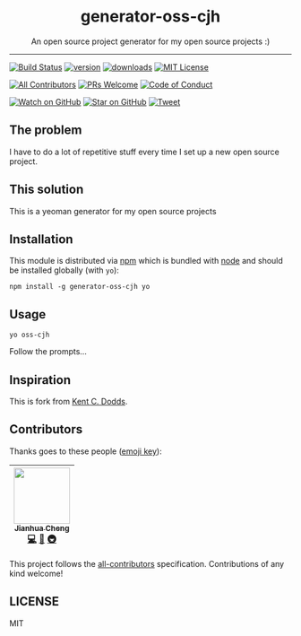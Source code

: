 <div align="center">
<h1>generator-oss-cjh</h1>

<p>An open source project generator for my open source projects :)</p>
</div>

<hr />

[![Build Status][build-badge]][build]
[![version][version-badge]][package]
[![downloads][downloads-badge]][npmtrends]
[![MIT License][license-badge]][LICENSE]

[![All Contributors](https://img.shields.io/badge/all_contributors-2-orange.svg?style=flat-square)](#contributors)
[![PRs Welcome][prs-badge]][prs]
[![Code of Conduct][coc-badge]][coc]

[![Watch on GitHub][github-watch-badge]][github-watch]
[![Star on GitHub][github-star-badge]][github-star]
[![Tweet][twitter-badge]][twitter]

## The problem

I have to do a lot of repetitive stuff every time I set up a new open source project.

## This solution

This is a yeoman generator for my open source projects

## Installation

This module is distributed via [npm][npm] which is bundled with [node][node] and should
be installed globally (with `yo`):

```
npm install -g generator-oss-cjh yo
```

## Usage

```
yo oss-cjh
```

Follow the prompts...

## Inspiration

This is fork from [Kent C. Dodds](https://github.com/kentcdodds).

## Contributors

Thanks goes to these people ([emoji key][emojis]):

<!-- ALL-CONTRIBUTORS-LIST:START - Do not remove or modify this section -->
| [<img src="https://avatars.githubusercontent.com/u/10795207?v=3" width="100px;"/><br /><sub>Jianhua Cheng</sub>](https://chengjianhua.github.io)<br />[💻](https://github.com/chengjianhua/generator-oss-cjh/commits?author=chengjianhua "Code") [📖](https://github.com/chengjianhua/generator-oss-cjh/commits?author=chengjianhua "Documentation") [🚇](#infra-chengjianhua "Infrastructure (Hosting, Build-Tools, etc)") |
| :---: |
<!-- ALL-CONTRIBUTORS-LIST:END -->

This project follows the [all-contributors][all-contributors] specification. Contributions of any kind welcome!

## LICENSE

MIT

[npm]: https://www.npmjs.com/
[node]: https://nodejs.org
[sindresorhus]: https://github.com/sindresorhus
[generator-nm]: https://github.com/sindresorhus/generator-nm
[build-badge]: https://img.shields.io/travis/chengjianhua/generator-oss-cjh.svg?style=flat-square
[build]: https://travis-ci.org/chengjianhua/generator-oss-cjh
[version-badge]: https://img.shields.io/npm/v/generator-oss-cjh.svg?style=flat-square
[package]: https://www.npmjs.com/package/generator-oss-cjh
[downloads-badge]: https://img.shields.io/npm/dm/generator-oss-cjh.svg?style=flat-square
[npmtrends]: http://www.npmtrends.com/generator-oss-cjh
[license-badge]: https://img.shields.io/npm/l/generator-oss-cjh.svg?style=flat-square
[license]: https://github.com/chengjianhua/generator-oss-cjh/blob/master/LICENSE
[prs-badge]: https://img.shields.io/badge/PRs-welcome-brightgreen.svg?style=flat-square
[prs]: http://makeapullrequest.com
[donate-badge]: https://img.shields.io/badge/$-support-green.svg?style=flat-square
[coc-badge]: https://img.shields.io/badge/code%20of-conduct-ff69b4.svg?style=flat-square
[coc]: https://github.com/chengjianhua/generator-oss-cjh/blob/master/other/CODE_OF_CONDUCT.md
[github-watch-badge]: https://img.shields.io/github/watchers/chengjianhua/generator-oss-cjh.svg?style=social
[github-watch]: https://github.com/chengjianhua/generator-oss-cjh/watchers
[github-star-badge]: https://img.shields.io/github/stars/chengjianhua/generator-oss-cjh.svg?style=social
[github-star]: https://github.com/chengjianhua/generator-oss-cjh/stargazers
[twitter]: https://twitter.com/intent/tweet?text=Check%20out%20generator-oss-cjh%20by%20%40chengjianhua%20https%3A%2F%2Fgithub.com%2Fchengjianhua%2Fgenerator-oss-cjh%20%F0%9F%91%8D
[twitter-badge]: https://img.shields.io/twitter/url/https/github.com/chengjianhua/generator-oss-cjh.svg?style=social
[emojis]: https://github.com/chengjianhua/all-contributors#emoji-key
[all-contributors]: https://github.com/chengjianhua/all-contributors
